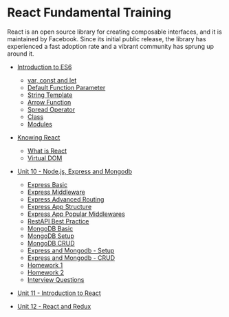 # React Fundamental Training

React is an open source library for creating composable interfaces, and it is maintained by Facebook. Since its initial public release, the library has experienced a fast adoption rate and a vibrant community has sprung up around it.

* [Introduction to ES6](part1/README.md)

  * [var, const and let](part1/1.md)
  * [Default Function Parameter](part1/2.md)
  * [String Template](part1/3.md)
  * [Arrow Function](part1/4.md)
  * [Spread Operator](part1/5.md)
  * [Class](part1/6.md)
  * [Modules](part1/7.md)

* [Knowing React](part2/README.md)

  * [What is React](part2/1.md)
  * [Virtual DOM](part2/2.md)

* [Unit 10 - Node.js, Express and Mongodb](part10/README.md)

  * [Express Basic](part10/express-basic.md)
  * [Express Middleware](part10/express-middleware.md)
  * [Express Advanced Routing](part10/express-advanced-routing.md)
  * [Express App Structure](part10/express-app-structure.md)
  * [Express App Popular Middlewares](part10/most-common-express-packages.md)
  * [RestAPI Best Practice](part10/restapi-best-practice.md)
  * [MongoDB Basic](part10/mongodb-basic.md)
  * [MongoDB Setup](part10/mongodb-setup.md)
  * [MongoDB CRUD](part10/mongodb-curd.md)
  * [Express and Mongodb - Setup](part10/express-mongodb-setup.md)
  * [Express and Mongodb - CRUD](part10/express-mongodb-crud.md)
  * [Homework 1](part10/homework-1.md)
  * [Homework 2](part10/homework-2.md)
  * [Interview Questions](part10/interview-questions.md)

* [Unit 11 - Introduction to React]()

* [Unit 12 - React and Redux]()

